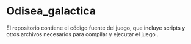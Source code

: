 # Odisea_galactica
El repositorio contiene el código fuente del juego, que incluye scripts y otros archivos necesarios para compilar y ejecutar el juego .
